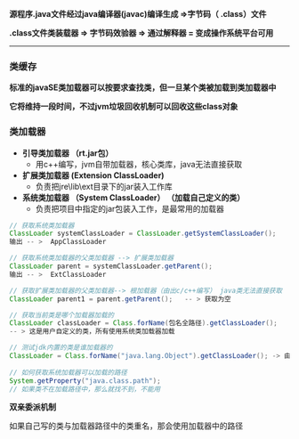 **源程序.java文件经过java编译器(javac)编译生成 =>字节码（ .class）文件**

**.class文件类装载器 => 字节码效验器 => 通过解释器  = 变成操作系统平台可用**

****

### 类缓存

**标准的javaSE类加载器可以按要求查找类，但一旦某个类被加载到类加载器中**

**它将维持一段时间，不过jvm垃圾回收机制可以回收这些class对象**

### 类加载器

-   **引导类加载器 （rt.jar包）** 
    -   用c++编写，jvm自带加载器，核心类库，java无法直接获取
-   **扩展类加载器 (Extension ClassLoader)**
    -   负责把jre\lib\ext目录下的jar装入工作库
-   **系统类加载器 （System ClassLoader） （加载自己定义的类）**
    -   负责把项目中指定的jar包装入工作，是最常用的加载器



```java
// 获取系统类加载器
ClassLoader systemClassLoader = ClassLoader.getSystemClassLoader();
输出 -- >  AppClassLoader

// 获取系统类加载器的父类加载器 --> 扩展类加载器
ClassLoader parent = systemClassLoader.getParent();
输出 -- >  ExtClassLoader

// 获取扩展类加载器的父类加载器--> 根加载器（由出c/c++编写） java类无法直接获取
ClassLoader parent1 = parent.getParent();   -- > 获取为空

// 获取当前类是哪个加载器加载的
ClassLoader classLoader = Class.forName(包名全路径).getClassLoader();
-- > 这是用户自定义的类，所有使用系统类加载器加载

// 测试jdk内置的类是谁加载器的
ClassLoader = Class.forName("java.lang.Object").getClassLoader(); -> 由核心加载器加载，获取不到
    
// 如何获取系统加载器可以加载的路径
System.getProperty("java.class.path");
// 如果类不在加载路径中，那么就找不到，不能用

```

**双亲委派机制**

如果自己写的类与加载器路径中的类重名，那会使用加载器中的路径